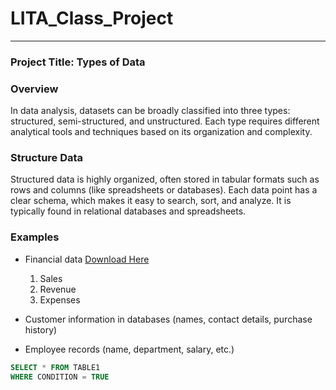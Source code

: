 # LITA_Class_Project
---
### Project Title: Types of Data

### Overview
In data analysis, datasets can be broadly classified into three types: structured, semi-structured, and unstructured. Each type requires different analytical tools and techniques based on its organization and complexity.

### Structure Data
Structured data is highly organized, often stored in tabular formats such as rows and columns (like spreadsheets or databases). Each data point has a clear schema, which makes it easy to search, sort, and analyze. It is typically found in relational databases and spreadsheets.

### Examples
- Financial data [Download Here](https://financial.report)
  1. Sales
  2. Revenue
  3. Expenses

- Customer information in databases (names, contact details, purchase history)
- Employee records (name, department, salary, etc.)

```SQL
SELECT * FROM TABLE1
WHERE CONDITION = TRUE
```
